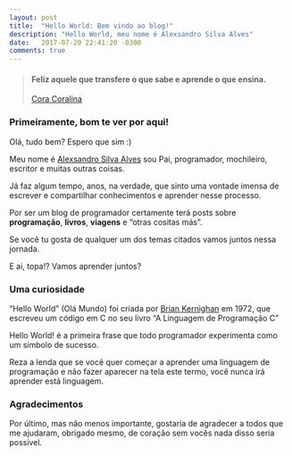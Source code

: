 ```yaml
---
layout: post
title:  "Hello World: Bem vindo ao blog!"
description: "Hello World, meu nome é Alexsandro Silva Alves"
date:   2017-07-20 22:41:20 -0300
comments: true
---
```


> #### Feliz aquele que transfere o que sabe e aprende o que ensina.
> [Cora Coralina](https://pt.wikipedia.org/wiki/Cora_Coralina)

### Primeiramente, bom te ver por aqui!

Olá, tudo bem? Espero que sim :)

Meu nome é [Alexsandro Silva Alves](/about/) sou Pai, programador, mochileiro, escritor e muitas outras coisas.

Já faz algum tempo, anos, na verdade, que sinto uma vontade imensa de escrever e compartilhar conhecimentos e aprender nesse processo.

Por ser um blog de programador certamente terá posts sobre __programação__, __livros__, __viagens__ e “otras cositas más”.

Se você tu gosta de qualquer um dos temas citados vamos juntos nessa jornada.

E ai, topa!? Vamos aprender juntos?

### Uma curiosidade

“Hello World” (Olá Mundo) foi criada por [Brian Kernighan](https://pt.wikipedia.org/wiki/Brian_Kernighan) em 1972, que escreveu um código em C no seu livro “A Linguagem de Programação C”

Hello World! é a primeira frase que todo programador experimenta como um símbolo de sucesso. 

Reza a lenda que se você quer começar a aprender uma linguagem de programação e não fazer aparecer na tela este termo, você nunca irá aprender está linguagem.

### Agradecimentos

Por último, mas não menos importante, gostaria de agradecer a todos que me ajudaram, obrigado mesmo, de coração sem vocês nada disso seria possível.
